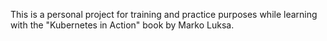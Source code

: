This is a personal project for training and practice purposes while learning with the "Kubernetes in Action" book by
Marko Luksa.